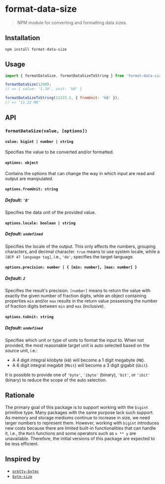# format-data-size

> NPM module for converting and formatting data sizes.

## Installation

```
npm install format-data-size
```

## Usage

```mjs
import { formatDataSize, formatDataSizeToString } from 'format-data-size';

formatDataSize(1298);
// => { value: '1.30', unit: 'kB' }

formatDataSizeToString(11223.3, { fromUnit: 'kB' });
// => '11.22 MB'
```

## API

### `formatDataSize(value, [options])`

#### `value: bigint | number | string`

Specifies the value to be converted and/or formatted.

#### `options: object`

Contains the options that can change the way in which input are read and output are manipulated.

#### `options.fromUnit: string`

##### Default: `'B'`

Specifies the data unit of the provided value.

#### `options.locale: boolean | string`

##### Default: `undefined`

Specifies the locale of the output. This only affects the numbers, grouping characters, and decimal character. `true` means to use system locale, while a `[BCP 47 language tag]`, i.e., `'de'`, specifies the target language.

#### `options.precision: number | { [min: number], [max: number] }`

##### Default: `2`

Specifies the result's precision. `[number]` means to return the value with exactly the given number of fraction digits, while an object containing properties `min` and/or `max` results in the return value possessing the number of fraction digits between `min` and `max` (inclusive).

#### `options.toUnit: string`

##### Default: `undefined`

Specifies which unit or type of units to format the input to. When not provided, the most reasonable target unit is auto selected based on the source unit, i.e.:

- A 4 digit integral kilobyte (`kB`) will become a 1 digit megabyte (`MB`).
- A 6 digit integral megabit (`Mbit`) will become a 3 digit gigabit (`Gbit`).

It is possible to provide one of `'byte'`, `'ibyte'` (binary), `'bit'`, or `'ibit'` (binary) to reduce the scope of the auto selection.

## Rationale

The primary goal of this package is to support working with the `bigint` primitive type. Many packages with the same purpose lack such support. As memory and storage mediums continue to increase in size, we need larger numbers to represent them. However, working with `bigint` introduces new costs because there are limited built-in functionalities that can handle it, i.e., the `Math` functions and some operators such as `x ** y` are unavailable. Therefore, the initial versions of this package are expected to be less efficient.

## Inspired by

- [`pretty-bytes`](https://github.com/sindresorhus/pretty-bytes)
- [`byte-size`](https://github.com/75lb/byte-size)
